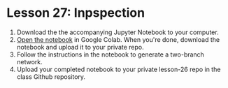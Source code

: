 # Lesson 27: Inpspection

1. Download the the accompanying Jupyter Notebook to your computer. 
2. [Open the notebook](https://colab.research.google.com/github/westpoint-neural-networks/lesson-27/blob/master/inspection.ipynb) in Google Colab. When you're done, download the notebook and upload it to your private repo. 
3. Follow the instructions in the notebook to generate a two-branch network. 
4. Upload your completed notebook to your private lesson-26 repo in the class Github repository.
